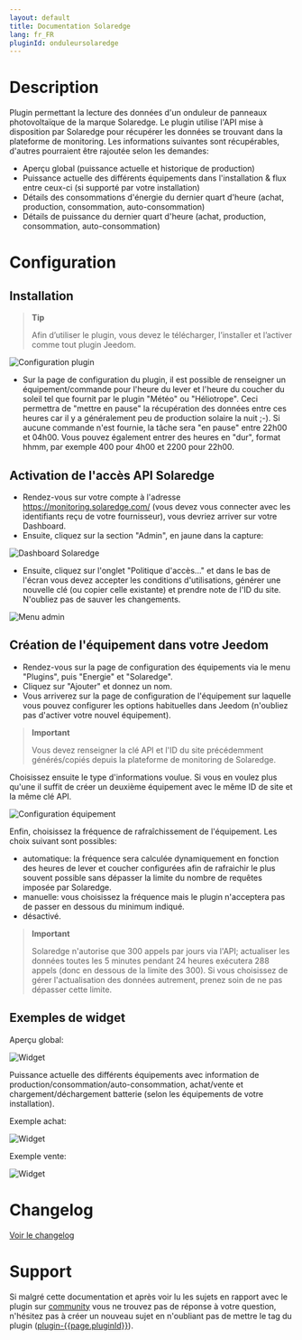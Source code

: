 ```yaml
---
layout: default
title: Documentation Solaredge
lang: fr_FR
pluginId: onduleursolaredge
---
```


# Description

Plugin permettant la lecture des données d'un onduleur de panneaux photovoltaïque de la marque Solaredge.
Le plugin utilise l'API mise à disposition par Solaredge pour récupérer les données se trouvant dans la plateforme de monitoring.
Les informations suivantes sont récupérables, d'autres pourraient être rajoutée selon les demandes:

- Aperçu global (puissance actuelle et historique de production)
- Puissance actuelle des différents équipements dans l'installation & flux entre ceux-ci (si supporté par votre installation)
- Détails des consommations d'énergie du dernier quart d'heure (achat, production, consommation, auto-consommation)
- Détails de puissance du dernier quart d'heure (achat, production, consommation, auto-consommation)

# Configuration

## Installation

> **Tip**
>
> Afin d’utiliser le plugin, vous devez le télécharger, l’installer et l’activer comme tout plugin Jeedom.

![Configuration plugin](../images/plugin_config.png "Configuration plugin")

- Sur la page de configuration du plugin, il est possible de renseigner un équipement/commande pour l'heure du lever et l'heure du coucher du soleil tel que fournit par le plugin "Météo" ou "Héliotrope". Ceci permettra de "mettre en pause" la récupération des données entre ces heures car il y a généralement peu de production solaire la nuit ;-). Si aucune commande n'est fournie, la tâche sera "en pause" entre 22h00 et 04h00. Vous pouvez également entrer des heures en "dur", format hhmm, par exemple 400 pour 4h00 et 2200 pour 22h00.

## Activation de l'accès API Solaredge

- Rendez-vous sur votre compte à l'adresse <https://monitoring.solaredge.com/> (vous devez vous connecter avec les identifiants reçu de votre fournisseur), vous devriez arriver sur votre Dashboard.
- Ensuite, cliquez sur la section "Admin", en jaune dans la capture:

![Dashboard Solaredge](../images/solaredge_dashboard.png "Dashboard Solaredge")

- Ensuite, cliquez sur l'onglet "Politique d'accès..." et dans le bas de l'écran vous devez accepter les conditions d'utilisations, générer une nouvelle clé (ou copier celle existante) et prendre note de l'ID du site. N'oubliez pas de sauver les changements.

![Menu admin](../images/solaredge_admin.png "Menu admin")

## Création de l'équipement dans votre Jeedom

- Rendez-vous sur la page de configuration des équipements via le menu "Plugins", puis "Energie" et "Solaredge".
- Cliquez sur "Ajouter" et donnez un nom.
- Vous arriverez sur la page de configuration de l'équipement sur laquelle vous pouvez configurer les options habituelles dans Jeedom (n'oubliez pas d'activer votre nouvel équipement).

> **Important**
>
> Vous devez renseigner la clé API et l'ID du site précédemment générés/copiés depuis la plateforme de monitoring de Solaredge.

Choisissez ensuite le type d'informations voulue. Si vous en voulez plus qu'une il suffit de créer un deuxième équipement avec le même ID de site et la même clé API.

![Configuration équipement](../images/equip_config.png "Configuration équipement")

Enfin, choisissez la fréquence de rafraîchissement de l'équipement. Les choix suivant sont possibles:

- automatique: la fréquence sera calculée dynamiquement en fonction des heures de lever et coucher configurées afin de rafraichir le plus souvent possible sans dépasser la limite du nombre de requêtes imposée par Solaredge.
- manuelle: vous choisissez la fréquence mais le plugin n'acceptera pas de passer en dessous du minimum indiqué.
- désactivé.

> **Important**
>
> Solaredge n'autorise que 300 appels par jours via l'API; actualiser les données toutes les 5 minutes pendant 24 heures exécutera 288 appels (donc en dessous de la limite des 300). Si vous choisissez de gérer l'actualisation des données autrement, prenez soin de ne pas dépasser cette limite.

## Exemples de widget

Aperçu global:

![Widget](../images/widget.png "Widget")

Puissance actuelle des différents équipements avec information de production/consommation/auto-consommation, achat/vente et chargement/déchargement batterie (selon les équipements de votre installation).

Exemple achat:

![Widget](../images/widget_powerflow_purchased.png "Widget")

Exemple vente:

![Widget](../images/widget_powerflow_feedin.png "Widget")

# Changelog

[Voir le changelog]({{site.baseurl}}/changelog)

# Support

Si malgré cette documentation et après voir lu les sujets en rapport avec le plugin sur [community]({{site.forum}}/tags/plugin-{{page.pluginId}}) vous ne trouvez pas de réponse à votre question, n'hésitez pas à créer un nouveau sujet en n'oubliant pas de mettre le tag du plugin ([plugin-{{page.pluginId}}]({{site.forum}}/tags/plugin-{{page.pluginId}})).
